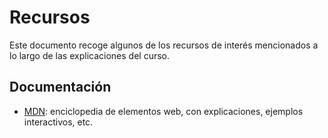 # Recursos

Este documento recoge algunos de los recursos de interés mencionados a lo largo de las explicaciones del curso.

## Documentación

-   [MDN](https://developer.mozilla.org/en-US/): enciclopedia de elementos web, con explicaciones, ejemplos interactivos, etc.

